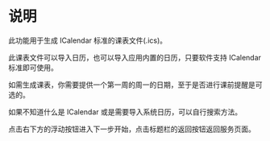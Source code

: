 # 说明

此功能用于生成 ICalendar 标准的课表文件(.ics)。

此课表文件可以导入日历，也可以导入应用内置的日历，只要软件支持 ICalendar 标准即可使用。

如需生成课表，你需要提供一个第一周的周一的日期，至于是否进行课前提醒是可选的。

如果不知道什么是 ICalendar 或是需要导入系统日历，可以自行搜索方法。

点击右下方的浮动按钮进入下一步开始，点击标题栏的返回按钮返回服务页面。